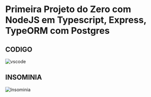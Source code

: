 # Primeira Projeto do Zero com NodeJS em Typescript, Express, TypeORM com Postgres

## CODIGO
![vscode](https://user-images.githubusercontent.com/112028262/221446672-938690c8-b6b0-4631-9834-bb0069c9f5cd.png)
## INSOMINIA
![Insominia](https://user-images.githubusercontent.com/112028262/221446669-ed3d11ac-2886-4161-9c51-d21cf2b80941.png)


